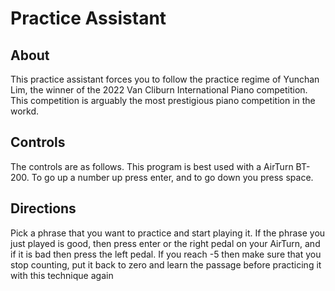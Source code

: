 # Practice Assistant

## About
This practice assistant forces you to follow the practice regime of Yunchan Lim, the winner of the 2022 Van Cliburn International Piano competition. This competition is arguably the most prestigious piano competition in the workd. 

## Controls
The controls are as follows. This program is best used with a AirTurn BT-200. To go up a number up press enter, and to go down you press space. 

## Directions
Pick a phrase that you want to practice and start playing it. If the phrase you just played is good, then press enter or the right pedal on your AirTurn, and if it is bad then press the left pedal. If you reach -5 then make sure that you stop counting, put it back to zero and learn the passage before practicing it with this technique again

